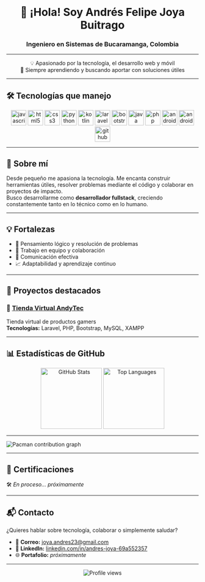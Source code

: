 <br clear="both" />

<h1 align="center">👋 ¡Hola! Soy Andrés Felipe Joya Buitrago</h1>
<h3 align="center">Ingeniero en Sistemas de Bucaramanga, Colombia</h3>

---

<p align="center">💡 Apasionado por la tecnología, el desarrollo web y móvil  
<br>🚀 Siempre aprendiendo y buscando aportar con soluciones útiles</p>

---

## 🛠 Tecnologías que manejo

<div align="center">
  <img src="https://cdn.jsdelivr.net/gh/devicons/devicon/icons/javascript/javascript-original.svg" height="40" alt="javascript" />
  <img src="https://cdn.jsdelivr.net/gh/devicons/devicon/icons/html5/html5-original.svg" height="40" alt="html5" />
  <img src="https://cdn.jsdelivr.net/gh/devicons/devicon/icons/css3/css3-original.svg" height="40" alt="css3" />
  <img src="https://cdn.jsdelivr.net/gh/devicons/devicon/icons/python/python-original.svg" height="40" alt="python" />
  <img src="https://cdn.jsdelivr.net/gh/devicons/devicon/icons/kotlin/kotlin-original.svg" height="40" alt="kotlin" />
  <img src="https://cdn.jsdelivr.net/gh/devicons/devicon/icons/laravel/laravel-plain.svg" height="40" alt="laravel" />
  <img src="https://cdn.jsdelivr.net/gh/devicons/devicon/icons/bootstrap/bootstrap-original.svg" height="40" alt="bootstrap" />
  <img src="https://cdn.jsdelivr.net/gh/devicons/devicon/icons/java/java-original.svg" height="40" alt="java" />
  <img src="https://cdn.jsdelivr.net/gh/devicons/devicon/icons/php/php-original.svg" height="40" alt="php" />
  <img src="https://cdn.jsdelivr.net/gh/devicons/devicon/icons/androidstudio/androidstudio-original.svg" height="40" alt="androidstudio" />
  <img src="https://cdn.jsdelivr.net/gh/devicons/devicon/icons/android/android-original.svg" height="40" alt="android" />
  <img src="https://cdn.jsdelivr.net/gh/devicons/devicon/icons/github/github-original.svg" height="40" alt="github" />
</div>

---

## 📌 Sobre mí

Desde pequeño me apasiona la tecnología. Me encanta construir herramientas útiles, resolver problemas mediante el código y colaborar en proyectos de impacto.  
Busco desarrollarme como **desarrollador fullstack**, creciendo constantemente tanto en lo técnico como en lo humano.

---

## 💡 Fortalezas

- 🧠 Pensamiento lógico y resolución de problemas  
- 🤝 Trabajo en equipo y colaboración  
- 📢 Comunicación efectiva  
- 📈 Adaptabilidad y aprendizaje continuo

---

## 🚀 Proyectos destacados

### 🔹 [Tienda Virtual AndyTec](https://github.com/Sandrez12/AndyTec.git)  
Tienda virtual de productos gamers  
**Tecnologías:** Laravel, PHP, Bootstrap, MySQL, XAMPP

---

## 📊 Estadísticas de GitHub

<div align="center">
  <img src="https://github-readme-stats.vercel.app/api?username=Sandrez12&hide_title=false&hide_rank=true&show_icons=true&include_all_commits=true&count_private=true&theme=tokyonight&locale=es&hide_border=false" height="160" alt="GitHub Stats" />
  <img src="https://github-readme-stats.vercel.app/api/top-langs?username=Sandrez12&locale=es&layout=compact&langs_count=10&theme=tokyonight&hide_border=false" height="160" alt="Top Languages" />
</div>

---

<!-- Pacman Graph -->
<picture>
  <source media="(prefers-color-scheme: dark)" srcset="https://raw.githubusercontent.com/Sandrez12/Sandrez12/output/pacman-contribution-graph-dark.svg">
  <source media="(prefers-color-scheme: light)" srcset="https://raw.githubusercontent.com/Sandrez12/Sandrez12/output/pacman-contribution-graph.svg">
  <img alt="Pacman contribution graph" src="https://raw.githubusercontent.com/Sandrez12/Sandrez12/output/pacman-contribution-graph.svg">
</picture>

---

## 📜 Certificaciones

🛠 *En proceso... próximamente*

---

## 📬 Contacto

¿Quieres hablar sobre tecnología, colaborar o simplemente saludar?

- 📧 **Correo:** joya.andres23@gmail.com  
- 💼 **LinkedIn:** [linkedin.com/in/andres-joya-69a552357](https://www.linkedin.com/in/andres-joya-69a552357)  
- 🌐 **Portafolio:** *próximamente*

---

<div align="center">
  <img src="https://komarev.com/ghpvc/?username=Sandrez12&label=Visitas%20al%20perfil&color=0e75b6&style=flat" alt="Profile views" />
</div>
